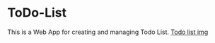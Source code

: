 # ToDo-List
This is a Web App for creating and managing Todo List.
[Todo list img](https://github.com/Sidangore/ToDo-List/blob/master/TodoSS.png?raw=true)
